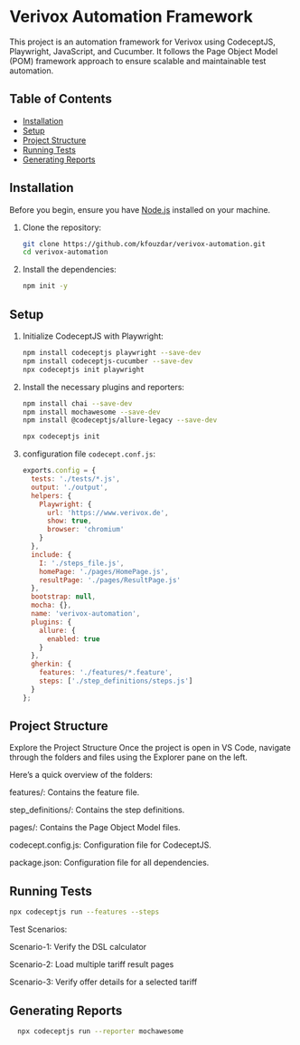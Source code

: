 # Verivox Automation Framework

This project is an automation framework for Verivox using CodeceptJS, Playwright, JavaScript, and Cucumber. It follows the Page Object Model (POM) framework approach to ensure scalable and maintainable test automation.

## Table of Contents

- [Installation](#installation)
- [Setup](#setup)
- [Project Structure](#project-structure)
- [Running Tests](#running-tests)
- [Generating Reports](#generating-reports)

## Installation

Before you begin, ensure you have [Node.js](https://nodejs.org/) installed on your machine.

1. Clone the repository:
    ```bash
    git clone https://github.com/kfouzdar/verivox-automation.git
    cd verivox-automation
    ```

2. Install the dependencies:
    ```bash
    npm init -y
    ```

## Setup

1. Initialize CodeceptJS with Playwright:
    ```bash
    npm install codeceptjs playwright --save-dev
    npm install codeceptjs-cucumber --save-dev
    npx codeceptjs init playwright
    ```

2. Install the necessary plugins and reporters:
    ```bash
   npm install chai --save-dev
   npm install mochawesome --save-dev
   npm install @codeceptjs/allure-legacy --save-dev

   npx codeceptjs init
    ```

3. configuration file `codecept.conf.js`:
    ```javascript
    exports.config = {
      tests: './tests/*.js',
      output: './output',
      helpers: {
        Playwright: {
          url: 'https://www.verivox.de',
          show: true,
          browser: 'chromium'
        }
      },
      include: {
        I: './steps_file.js',
        homePage: './pages/HomePage.js',
        resultPage: './pages/ResultPage.js'
      },
      bootstrap: null,
      mocha: {},
      name: 'verivox-automation',
      plugins: {
        allure: {
          enabled: true
        }
      },
      gherkin: {
        features: './features/*.feature',
        steps: ['./step_definitions/steps.js']
      }
    };
    ```

## Project Structure

Explore the Project Structure
Once the project is open in VS Code, navigate through the folders and files using the Explorer pane on the left. 

Here’s a quick overview of the folders:

features/: Contains the feature file.

step_definitions/: Contains the step definitions.

pages/: Contains the Page Object Model files.

codecept.config.js: Configuration file for CodeceptJS.

package.json: Configuration file for all dependencies.


## Running Tests

   ```bash
   npx codeceptjs run --features --steps
   ```


Test Scenarios:

Scenario-1: Verify the DSL calculator

Scenario-2: Load multiple tariff result pages

Scenario-3: Verify offer details for a selected tariff

## Generating Reports

 ```bash
   npx codeceptjs run --reporter mochawesome
   ```
